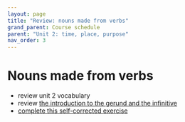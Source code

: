 ```yaml
---
layout: page
title: "Review: nouns made from verbs"
grand_parent: Course schedule
parent: "Unit 2: time, place, purpose"
nav_order: 3
---
```


# Nouns made from verbs

- review unit 2 vocabulary
- review [the introduction to the gerund and the infinitive](../gerund/)
- [complete this self-corrected exercise](./exercise/)
